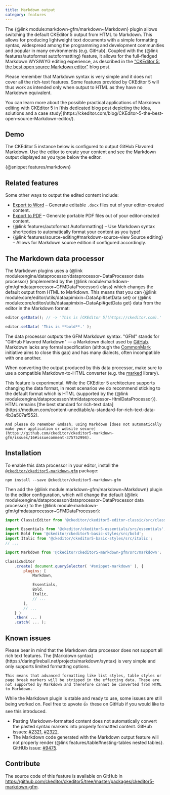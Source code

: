 ```yaml
---
title: Markdown output
category: features
---
```


The {@link module:markdown-gfm/markdown~Markdown} plugin allows switching the default CKEditor 5 output from HTML to Markdown. This allows for producing lightweight text documents with a simple formatting syntax, widespread among the programming and development communities and popular in many environments (e.g. GitHub). Coupled with the {@link features/autoformat autoformatting} feature, it allows for the full-fledged Markdown WYSIWYG editing experience, as described in the ["CKEditor 5: the best open source Markdown editor"](https://ckeditor.com/blog/CKEditor-5-the-best-open-source-Markdown-editor/) blog post.

Please remember that Markdown syntax is very simple and it does not cover all the rich-text features. Some features provided by CKEditor 5 will thus work as intended only when output to HTML as they have no Markdown equivalent.

<info-box info>
	You can learn more about the possible practical applications of Markdown editing with CKEditor 5 in [this dedicated blog post depicting the idea, solutions and a case study](https://ckeditor.com/blog/CKEditor-5-the-best-open-source-Markdown-editor/).
</info-box>


## Demo

The CKEditor 5 instance below is configured to output GitHub Flavored Markdown. Use the editor to create your content and see the Markdown output displayed as you type below the editor.

{@snippet features/markdown}

## Related features

Some other ways to output the edited content include:

* [Export to Word](https://ckeditor.com/docs/ckeditor5/latest/features/export-word.html) &ndash; Generate editable `.docx` files out of your editor-created content.
* [Export to PDF](https://ckeditor.com/docs/ckeditor5/latest/features/export-pdf.html) &ndash; Generate portable PDF files out of your editor-created content.
* {@link features/autoformat Autoformatting} &ndash; Use Markdown syntax shortcodes to automatically format your content as you type!
* {@link features/source-editing#markdown-source-view Source editing} &ndash; Allows for Markdown source edition if configured accordingly.

## The Markdown data processor

The Markdown plugins uses a {@link module:engine/dataprocessor/dataprocessor~DataProcessor data processor} (implemented by the {@link module:markdown-gfm/gfmdataprocessor~GFMDataProcessor} class) which changes the default output from HTML to Markdown. This means that you can {@link module:core/editor/utils/dataapimixin~DataApi#setData set} or {@link module:core/editor/utils/dataapimixin~DataApi#getData get} data from the editor in the Markdown format:

```js
editor.getData(); // -> 'This is [CKEditor 5](https://ckeditor.com).'

editor.setData( 'This is **bold**.' );
```

The data processor outputs the GFM Markdown syntax. "GFM" stands for "GitHub Flavored Markdown" &mdash; a Markdown dialect used by [GitHub](https://github.com). Markdown lacks any formal specification (although the [CommonMark](https://commonmark.org/) initiative aims to close this gap) and has many dialects, often incompatible with one another.

When converting the output produced by this data processor, make sure to use a compatible Markdown-to-HTML converter (e.g. the [marked](https://www.npmjs.com/package/marked) library).

<info-box info>
	This feature is experimental. While the CKEditor 5 architecture supports changing the data format, in most scenarios we do recommend sticking to the default format which is HTML (supported by the {@link module:engine/dataprocessor/htmldataprocessor~HtmlDataProcessor}). HTML remains [the best standard for rich-text data](https://medium.com/content-uneditable/a-standard-for-rich-text-data-4b3a507af552).

	And please do remember &mdash; using Markdown [does not automatically make your application or website secure](https://github.com/ckeditor/ckeditor5-markdown-gfm/issues/16#issuecomment-375752994).
</info-box>

## Installation

To enable this data processor in your editor, install the [`@ckeditor/ckeditor5-markdown-gfm`](https://www.npmjs.com/package/@ckeditor/ckeditor5-markdown-gfm) package:

```
npm install --save @ckeditor/ckeditor5-markdown-gfm
```

Then add the {@link module:markdown-gfm/markdown~Markdown} plugin to the editor configuration, which will change the default {@link module:engine/dataprocessor/dataprocessor~DataProcessor data processor} to the {@link module:markdown-gfm/gfmdataprocessor~GFMDataProcessor}:

```js
import ClassicEditor from '@ckeditor/ckeditor5-editor-classic/src/classiceditor';

import Essentials from '@ckeditor/ckeditor5-essentials/src/essentials';
import Bold from '@ckeditor/ckeditor5-basic-styles/src/bold';
import Italic from '@ckeditor/ckeditor5-basic-styles/src/italic';
// ...

import Markdown from '@ckeditor/ckeditor5-markdown-gfm/src/markdown';

ClassicEditor
	.create( document.querySelector( '#snippet-markdown' ), {
		plugins: [
			Markdown,

			Essentials,
			Bold,
			Italic,
			// ...
		],
		// ...
	} )
	.then( ... )
	.catch( ... );

```

## Known issues

<info-box info>
	Please bear in mind that the Markdown data processor does not support all rich text features. The [Markdown syntax](https://daringfireball.net/projects/markdown/syntax) is very simple and only supports limited formatting options.

	This means that advanced formatting like list styles, table styles or page break markers will be stripped in the effecting data. These are not supported by Markdown and therefore cannot be converted from HTML to Markdown.
</info-box>

While the Markdown plugin is stable and ready to use, some issues are still being worked on. Feel free to upvote 👍&nbsp; these on GitHub if you would like to see this introduced.

* Pasting Markdown-formatted content does not automatically convert the pasted syntax markers into properly formatted content. GitHub issues: [#2321](https://github.com/ckeditor/ckeditor5/issues/2321), [#2322](https://github.com/ckeditor/ckeditor5/issues/2322).
* The Markdown code generated with the Markdown output feature will not properly render {@link features/table#nesting-tables nested tables}. GitHUb issue: [#9475](https://github.com/ckeditor/ckeditor5/issues/9475).

## Contribute

The source code of this feature is available on GitHub in https://github.com/ckeditor/ckeditor5/tree/master/packages/ckeditor5-markdown-gfm.
